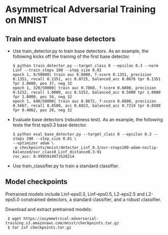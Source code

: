 # Asymmetrical Adversarial Training on MNIST

## Train and evaluate base detectors
- Use train_detector.py to train base detectors. As an example, the following kicks off the training of the first base detector.
    ```
    $ python train_detector.py --target_class 0 --epsilon 0.3 --norm Linf --train_steps 100 --step_size 0.01
    epoch 1, 0/50000| train auc 0.0000, f-score 0.1351, precision 0.1351, recall 0.1351, acc 0.0725, balanced_acc 0.0676 tpr 0.1351 fpr 1.0000, pos 37, neg 32
    epoch 1, 320/50000| train auc 0.7868, f-score 0.6800, precision 0.5152, recall 1.0000, acc 0.5152, balanced_acc 0.5000 tpr 1.0000 fpr 1.0000, pos 34, neg 32
    epoch 1, 640/50000| train auc 0.8672, f-score 0.6800, precision 0.5667, recall 0.8500, acc 0.6923, balanced_acc 0.7219 tpr 0.8500 fpr 0.4062, pos 20, neg 32
    ```
- Evaluate base detectors (robustness test). As an example, the following tests the first eps0.3 base detector.
    ```
    $ python eval_base_detector.py --target_class 0 --epsilon 0.3 --steps 200 --step_size 0.01 \
    --optimizer adam \
    -p checkpoints/mnist/detector_Linf_0.3/ovr-steps100-adam-noclip-balanced/ovr_class0_Linf_distance0.3-91
    roc_auc: 0.9995914973528214
    ```

- Use train_classifier.py to train a standard classifier.

  

## Model checkpoints

Pretrained models include Linf-eps0.3, Linf-eps0.5, L2-eps2.5 and L2-eps5.0 constrained detectors, a standard classifier, and a robust classifier.

Download and extract pretrained models:
```
 $ wget https://asymmetrical-adversarial-training.s3.amazonaws.com/mnist/checkpoints.tar.gz
 $ tar zxf checkpoints.tar.gz
```


